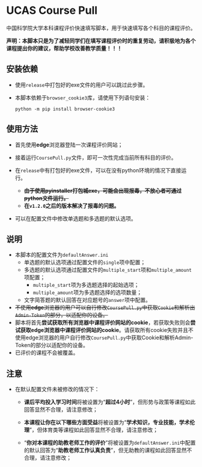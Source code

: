 # UCAS Course Pull

中国科学院大学本科课程评价快速填写脚本，用于快速填写各个科目的课程评价。

**声明：本脚本只是为了减轻同学们在填写课程评价时的重复劳动，请积极地为各个课程提出你的建议，帮助学校改善教学质量！！！**

## 安装依赖

- 使用`release`中打包好的exe文件的用户可以跳过此步骤。
- 本脚本依赖于`browser_cookie3`库，请使用下列语句安装：

  ```shell
  python -m pip install browser-cookie3
  ```



## 使用方法

- 首先使用**edge**浏览器登陆一次课程评价网站；
- 接着运行`CoursePull.py`文件，即可一次性完成当前所有科目的评价。
- 在`release`中有打包好的exe文件，可以在没有python环境的情况下直接运行。
  - **~~由于使用pyinstaller打包城exe，可能会出现报毒，不放心者可通过python文件运行。~~**
  - **在`v1.2.0`之后的版本解决了报毒的问题。**
  
- 可以在配置文件中修改单选题和多选题的默认选项。




## 说明

- 本脚本的配置文件为`defaultAnswer.ini`
  - 单选题的默认选项通过配置文件的`single`项中配置；
  - 多选题的默认选项通过配置文件的`multiple_start`项和`multiple_amount`项配置；
    - `multiple_start`项为多选题选择的起始选项；
    - `multiple_amount`项为多选题选择的选项数量；
  - 文字简答题的默认回答在对应题号的`answer`项中配置。
- ~~不使用**edge**浏览器的用户可以自行修改`CoursePull.py`中获取`Cookie`和解析出`Admin-Token`的部分，以适配你的设备。~~
- 脚本将首先**尝试获取所有浏览器中课程评价网站的cookie**，若获取失败则会**尝试获取edge浏览器中课程评价网站的cookie**。请获取所有cookie失败并且不使用edge浏览器的用户自行修改`CoursePull.py`中获取Cookie和解析Admin-Token的部分以适配你的设备。
- 已评价的课程不会被覆盖。



## 注意

- 在默认配置文件未被修改的情况下：

  - **课后平均投入学习时间**将被设置为“**超过4小时**”，但形势与政策等课程如此回答显然不合理，请注意修改；

  - **本课程让你在以下哪些方面受益**将被设置为“**学术知识，专业技能，学术伦理**”，但体育类等课程如此回答显然不合理，请注意修改；

  - “**你对本课程的助教老师工作的评价**”将被设置为`defaultAnswer.ini`中配置的默认回答为“**助教老师工作认真负责**”，但无助教的课程如此回答显然不合理，请注意修改；